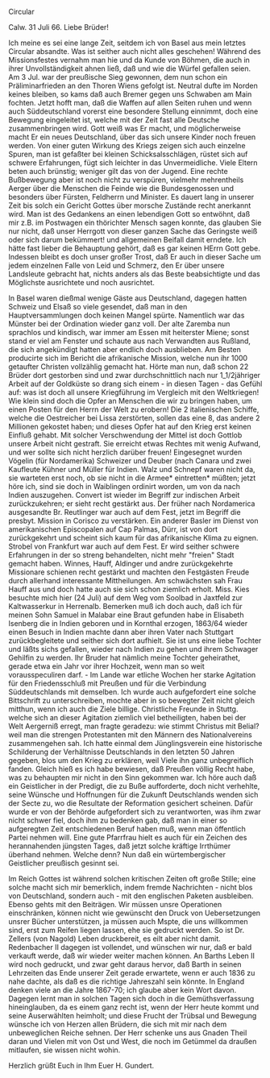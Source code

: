 Circular

 Calw. 31 Juli 66.
Liebe Brüder!

Ich meine es sei eine lange Zeit, seitdem ich von Basel aus mein letztes Circular absandte. Was ist seither auch nicht alles geschehen! Während des Missionsfestes vernahm man hie und da Kunde von Böhmen, die auch in ihrer Unvollständigkeit ahnen ließ, daß und wie die Würfel gefallen seien. Am 3 Jul. war der preußische Sieg gewonnen, dem nun schon ein Präliminarfrieden an den Thoren Wiens gefolgt ist. Neutral dufte im Norden keines bleiben, so kams daß auch Bremer gegen uns Schwaben am Main fochten. Jetzt hofft man, daß die Waffen auf allen Seiten ruhen und wenn auch Süddeutschland vorerst eine besondere Stellung einnimmt, doch eine Bewegung eingeleitet ist, welche mit der Zeit fast alle Deutsche zusammenbringen wird. Gott weiß was Er macht, und möglicherweise macht Er ein neues Deutschland, über das sich unsere Kinder noch freuen werden. Von einer guten Wirkung des Kriegs zeigen sich auch einzelne Spuren, man ist gefaßter bei kleinen Schicksalsschlägen, rüstet sich auf schwere Erfahrungen, fügt sich leichter in das Unvermeidliche. Viele Eltern beten auch brünstig; weniger gilt das von der Jugend. Eine rechte Bußbewegung aber ist noch nicht zu verspüren, vielmehr mehrentheils Aerger über die Menschen die Feinde wie die Bundesgenossen und besonders über Fürsten, Feldherrn und Minister. Es dauert lang in unserer Zeit bis solch ein Gericht Gottes über morsche Zustände recht anerkannt wird. Man ist des Gedankens an einen lebendigen Gott so entwöhnt, daß mir z.B. im Postwagen ein thörichter Mensch sagen konnte, das glauben Sie nur nicht, daß unser Herrgott von dieser ganzen Sache das Geringste weiß oder sich darum bekümmert! und allgemeinen Beifall damit erndete. Ich hätte fast lieber die Behauptung gehört, daß es gar keinen HErrn Gott gebe. Indessen bleibt es doch unser großer Trost, daß Er auch in dieser Sache um jedem einzelnen Falle von Leid und Schmerz, den Er über unsere Landsleute gebracht hat, nichts anders als das Beste beabsichtigte und das Möglichste ausrichtete und noch ausrichtet.

In Basel waren dießmal wenige Gäste aus Deutschland, dagegen hatten Schweiz und Elsaß so viele gesendet, daß man in den Hauptversammlungen doch keinen Mangel spürte. Namentlich war das Münster bei der Ordination wieder ganz voll. Der alte Zaremba nun sprachlos und kindisch, war immer am Essen mit heiterster Miene; sonst stand er viel am Fenster und schaute aus nach Verwandten aus Rußland, die sich angekündigt hatten aber endlich doch ausblieben. Am Besten producirte sich im Bericht die afrikanische Mission, welche nun ihr 1000 getaufter Christen vollzählig gemacht hat. Hörte man nun, daß schon 22 Brüder dort gestorben sind und zwar durchschnittlich nach nur 1_1/2jähriger Arbeit auf der Goldküste so drang sich einem - in diesen Tagen - das Gefühl auf: was ist doch all unsere Kriegführung im Vergleich mit den Weltkriegen! Wie klein sind doch die Opfer an Menschen die wir zu bringen haben, um einen Posten für den Herrn der Welt zu erobern! Die 2 italienischen Schiffe, welche die Oestreicher bei Lissa zerstörten, sollen das eine 8, das andere 2 Millionen gekostet haben; und dieses Opfer hat auf den Krieg erst keinen Einfluß gehabt. Mit solcher Verschwendung der Mittel ist doch Gottlob unsere Arbeit nicht gestraft. Sie erreicht etwas Rechtes mit wenig Aufwand, und wer sollte sich nicht herzlich darüber freuen! 
Eingesegnet wurden Vögelin (für Nordamerika) Schweizer und Deuber (nach Canara und zwei Kaufleute Kühner und Müller für Indien. Walz und Schnepf waren nicht da, sie warteten erst noch, ob sie nicht in die Armee* eintretten* müßten; jetzt höre ich, sind sie doch in Waiblingen ordinirt worden, um von da nach Indien auszugehen. Convert ist wieder im Begriff zur indischen Arbeit zurückzukehren; er sieht recht gestärkt aus. Der früher nach Nordamerica ausgesandte Br. Reutlinger war auch auf dem Fest, jetzt im Begriff die presbyt. Mission in Corisco zu verstärken. Ein anderer Basler im Dienst von amerikanischen Episcopalen auf Cap Palmas, Dürr, ist von dort zurückgekehrt und scheint sich kaum für das afrikanische Klima zu eignen. 
Strobel von Frankfurt war auch auf dem Fest. Er wird seither schwere Erfahrungen in der so streng behandelten, nicht mehr "freien" Stadt gemacht haben. Winnes, Hauff, Aldinger und andre zurückgekehrte Missionare schienen recht gestärkt und machten den Festgästen Freude durch allerhand interessante Mittheilungen. Am schwächsten sah Frau Hauff aus und doch hatte auch sie sich schon ziemlich erholt. Miss. Kies besuchte mich hier (24 Juli) auf dem Weg vom Soolbad in Jaxtfeld zur Kaltwasserkur in Herrenalb. 
Bemerken muß ich doch auch, daß ich für meinen Sohn Samuel in Malabar eine Braut gefunden habe in Elisabeth Isenberg die in Indien geboren und in Kornthal erzogen, 1863/64 wieder einen Besuch in Indien machte dann aber ihren Vater nach Stuttgart zurückbegleitete und seither sich dort aufhielt. Sie ist uns eine liebe Tochter und läßts sichs gefallen, wieder nach Indien zu gehen und ihrem Schwager Gehilfin zu werden. Ihr Bruder hat nämlich meine Tochter geheirathet, gerade etwa ein Jahr vor ihrer Hochzeit, wenn man so weit vorausspeculiren darf. - Im Lande war etliche Wochen her starke Agitation für den Friedensschluß mit Preußen und für die Verbindung Süddeutschlands mit demselben. Ich wurde auch aufgefordert eine solche Bittschrift zu unterschreiben, mochte aber in so bewegter Zeit nicht gleich mitthun, wenn ich auch die Ziele billige. Christliche Freunde in Stuttg. welche sich an dieser Agitation ziemlich viel betheiligten, haben bei der Welt Aergerniß erregt, man fragte geradezu: wie stimmt Christus mit Belial? weil man die strengen Protestanten mit den Männern des Nationalvereins zusammengehen sah. Ich hatte einmal dem Jünglingsverein eine historische Schilderung der Verhältnisse Deutschlands in den letzten 50 Jahren gegeben, blos um den Krieg zu erklären, weil Viele ihn ganz unbegreiflich fanden. Gleich hieß es ich habe bewiesen, daß Preußen völlig Recht habe, was zu behaupten mir nicht in den Sinn gekommen war. Ich höre auch daß ein Geistlicher in der Predigt, die zu Buße aufforderte, doch nicht verhehlte, seine Wünsche und Hoffnungen für die Zukunft Deutschlands wenden sich der Secte zu, wo die Resultate der Reformation gesichert scheinen. Dafür wurde er von der Behörde aufgefordert sich zu verantworten, was ihm zwar nicht schwer fiel, doch ihm zu bedenken gab, daß man in einer so aufgeregten Zeit entschiedenen Beruf haben muß, wenn man öffentlich Partei nehmen will. Eine gute Pfarrfrau hielt es auch für ein Zeichen des herannahenden jüngsten Tages, daß jetzt solche kräftige Irrthümer überhand nehmen. Welche denn? Nun daß ein würtembergischer Geistlicher preußisch gesinnt sei.

Im Reich Gottes ist während solchen kritischen Zeiten oft große Stille; eine solche macht sich mir bemerklich, indem fremde Nachrichten - nicht blos von Deutschland, sondern auch - mit den englischen Paketen ausbleiben. 
Ebenso gehts mit den Beiträgen. Wir müssen unsre Operationen einschränken, können nicht wie gewünscht den Druck von Uebersetzungen unsrer Bücher unterstützen, ja müssen auch Mspte, die uns willkommen sind, erst zum Reifen liegen lassen, ehe sie gedruckt werden. So ist Dr. Zellers (von Nagold) Leben druckbereit, es eilt aber nicht damit. Redenbacher II dagegen ist vollendet, und wünschen wir nur, daß er bald verkauft werde, daß wir wieder weiter machen können. An Barths Leben II wird noch gedruckt, und zwar geht daraus hervor, daß Barth in seinen Lehrzeiten das Ende unserer Zeit gerade erwartete, wenn er auch 1836 zu nahe dachte, als daß es die richtige Jahreszahl sein könnte. In England denken viele an die Jahre 1867-70; ich glaube aber kein Wort davon. Dagegen lernt man in solchen Tagen sich doch in die Gemüthsverfassung hineinglauben, da es einem ganz recht ist, wenn der Herr heute kommt und seine Auserwählten heimholt; und diese Frucht der Trübsal und Bewegung wünsche ich von Herzen allen Brüdern, die sich mit mir nach dem unbeweglichen Reiche sehnen. Der Herr schenke uns aus Gnaden Theil daran und Vielen mit von Ost und West, die noch im Getümmel da draußen mitlaufen, sie wissen nicht wohin.

 Herzlich grüßt Euch in Ihm
 Euer
 H. Gundert.
